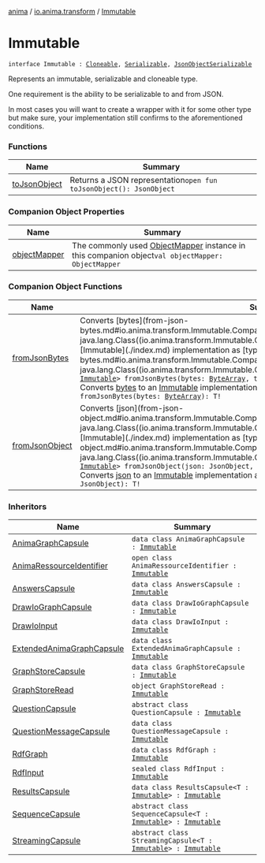 [anima](../../index.md) / [io.anima.transform](../index.md) / [Immutable](./index.md)

# Immutable

`interface Immutable : `[`Cloneable`](https://kotlinlang.org/api/latest/jvm/stdlib/kotlin/-cloneable/index.html)`, `[`Serializable`](https://docs.oracle.com/javase/6/docs/api/java/io/Serializable.html)`, `[`JsonObjectSerializable`](../../io.anima/-json-object-serializable/index.md)

Represents an immutable, serializable and cloneable type.

One requirement is the ability to be serializable to and from JSON.

In most cases you will want to create a wrapper with it for some other type
but make sure, your implementation still confirms to the aforementioned
conditions.

### Functions

| Name | Summary |
|---|---|
| [toJsonObject](to-json-object.md) | Returns a JSON representation`open fun toJsonObject(): JsonObject` |

### Companion Object Properties

| Name | Summary |
|---|---|
| [objectMapper](object-mapper.md) | The commonly used [ObjectMapper](#) instance in this companion object`val objectMapper: ObjectMapper` |

### Companion Object Functions

| Name | Summary |
|---|---|
| [fromJsonBytes](from-json-bytes.md) | Converts [bytes](from-json-bytes.md#io.anima.transform.Immutable.Companion$fromJsonBytes(kotlin.ByteArray, java.lang.Class((io.anima.transform.Immutable.Companion.fromJsonBytes.T)))/bytes) to an [Immutable](./index.md) implementation as [type](from-json-bytes.md#io.anima.transform.Immutable.Companion$fromJsonBytes(kotlin.ByteArray, java.lang.Class((io.anima.transform.Immutable.Companion.fromJsonBytes.T)))/type).`fun <T : `[`Immutable`](./index.md)`> fromJsonBytes(bytes: `[`ByteArray`](https://kotlinlang.org/api/latest/jvm/stdlib/kotlin/-byte-array/index.html)`, type: `[`Class`](https://docs.oracle.com/javase/6/docs/api/java/lang/Class.html)`<T>): T!`<br>Converts [bytes](from-json-bytes.md#io.anima.transform.Immutable.Companion$fromJsonBytes(kotlin.ByteArray)/bytes) to an [Immutable](./index.md) implementation as type [T](from-json-bytes.md#T).`fun <T : `[`Immutable`](./index.md)`> fromJsonBytes(bytes: `[`ByteArray`](https://kotlinlang.org/api/latest/jvm/stdlib/kotlin/-byte-array/index.html)`): T!` |
| [fromJsonObject](from-json-object.md) | Converts [json](from-json-object.md#io.anima.transform.Immutable.Companion$fromJsonObject(io.vertx.core.json.JsonObject, java.lang.Class((io.anima.transform.Immutable.Companion.fromJsonObject.T)))/json) to an [Immutable](./index.md) implementation as [type](from-json-object.md#io.anima.transform.Immutable.Companion$fromJsonObject(io.vertx.core.json.JsonObject, java.lang.Class((io.anima.transform.Immutable.Companion.fromJsonObject.T)))/type).`fun <T : `[`Immutable`](./index.md)`> fromJsonObject(json: JsonObject, type: `[`Class`](https://docs.oracle.com/javase/6/docs/api/java/lang/Class.html)`<T>): T!`<br>Converts [json](from-json-object.md#io.anima.transform.Immutable.Companion$fromJsonObject(io.vertx.core.json.JsonObject)/json) to an [Immutable](./index.md) implementation as type [T](from-json-object.md#T).`fun <T : `[`Immutable`](./index.md)`> fromJsonObject(json: JsonObject): T!` |

### Inheritors

| Name | Summary |
|---|---|
| [AnimaGraphCapsule](../-anima-graph-capsule/index.md) | `data class AnimaGraphCapsule : `[`Immutable`](./index.md) |
| [AnimaRessourceIdentifier](../../io.anima/-anima-ressource-identifier/index.md) | `open class AnimaRessourceIdentifier : `[`Immutable`](./index.md) |
| [AnswersCapsule](../../io.anima.core.transform/-answers-capsule/index.md) | `data class AnswersCapsule : `[`Immutable`](./index.md) |
| [DrawIoGraphCapsule](../-draw-io-graph-capsule/index.md) | `data class DrawIoGraphCapsule : `[`Immutable`](./index.md) |
| [DrawIoInput](../-draw-io-input/index.md) | `data class DrawIoInput : `[`Immutable`](./index.md) |
| [ExtendedAnimaGraphCapsule](../-extended-anima-graph-capsule/index.md) | `data class ExtendedAnimaGraphCapsule : `[`Immutable`](./index.md) |
| [GraphStoreCapsule](../../io.anima.core.transform/-graph-store-capsule/index.md) | `data class GraphStoreCapsule : `[`Immutable`](./index.md) |
| [GraphStoreRead](../../io.anima.core.transform/-graph-store-read.md) | `object GraphStoreRead : `[`Immutable`](./index.md) |
| [QuestionCapsule](../../io.anima.core.transform/-question-capsule/index.md) | `abstract class QuestionCapsule : `[`Immutable`](./index.md) |
| [QuestionMessageCapsule](../../io.anima.core.transform/-question-message-capsule/index.md) | `data class QuestionMessageCapsule : `[`Immutable`](./index.md) |
| [RdfGraph](../../io.anima.owl/-rdf-graph/index.md) | `data class RdfGraph : `[`Immutable`](./index.md) |
| [RdfInput](../../io.anima.owl/-rdf-input/index.md) | `sealed class RdfInput : `[`Immutable`](./index.md) |
| [ResultsCapsule](../-results-capsule/index.md) | `data class ResultsCapsule<T : `[`Immutable`](./index.md)`> : `[`Immutable`](./index.md) |
| [SequenceCapsule](../-sequence-capsule/index.md) | `abstract class SequenceCapsule<T : `[`Immutable`](./index.md)`> : `[`Immutable`](./index.md) |
| [StreamingCapsule](../-streaming-capsule/index.md) | `abstract class StreamingCapsule<T : `[`Immutable`](./index.md)`> : `[`Immutable`](./index.md) |
